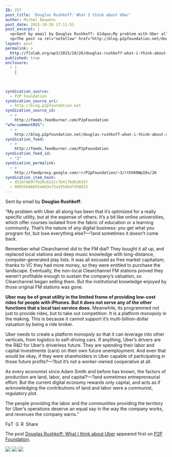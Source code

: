 ```yaml
---
ID: 257
post_title: 'Douglas Rushkoff: What I think about Uber'
author: Michel Bauwens
post_date: 2015-10-26 17:11:53
post_excerpt: |
  <p>Sent by email by Douglas Rushkoff: &ldquo;My problem with Uber all along has been that it&rsquo;s optimized for a really specific utility, but at the expense of others. It&rsquo;s a bit like online universities, which offer courses isolated from the fabric of education or a learning community. That&rsquo;s the nature of any digital business: you [&hellip;]</p>
  <p>The post <a rel="nofollow" href="http://blog.p2pfoundation.net/douglas-rushkoff-what-i-think-about-uber/2015/10/26">Douglas Rushkoff: What I think about Uber</a> appeared first on <a rel="nofollow" href="http://blog.p2pfoundation.net/">P2P Foundation</a>.</p>
layout: post
permalink: >
  http://flolab.org/wp3/2015/10/26/douglas-rushkoff-what-i-think-about-uber/
published: true
enclosure:
  - |
    |
        
        
        
syndication_source:
  - P2P Foundation
syndication_source_uri:
  - http://blog.p2pfoundation.net
syndication_source_id:
  - >
    http://feeds.feedburner.com/P2pFoundation
"wfw:commentRSS":
  - >
    http://blog.p2pfoundation.net/douglas-rushkoff-what-i-think-about-uber/2015/10/26/feed
syndication_feed:
  - >
    http://feeds.feedburner.com/P2pFoundation
syndication_feed_id:
  - "2"
syndication_permalink:
  - >
    http://feedproxy.google.com/~r/P2pFoundation/~3/rthhK0WpI6s/26
syndication_item_hash:
  - d31bfd69ffb20c622cc7b417bdb2655f
  - 08955b4b655eb03e75a195db4fd58013
---
```

<p>Sent by email by <strong>Douglas Rushkoff</strong>:</p>
<p>&#8220;My problem with Uber all along has been that it’s optimized for a really specific utility, but at the expense of others. It’s a bit like online universities, which offer courses isolated from the fabric of education or a learning community. That’s the nature of any digital business: you get what you program for, but lose everything else?—?and sometimes it doesn’t come back.</p>
<p>Remember what Clearchannel did to the FM dial? They bought it all up, and replaced local stations and deep music knowledge with long-distance, computer-generated play lists. It was all excused as free market capitalism; thanks to VC they had more money, so they were entitled to purchase the landscape. Eventually, the non-local Clearchannel FM stations proved they weren’t profitable enough to sustain the company’s valuation, so Clearchannel began selling them. But the institutional knowledge enjoyed by those original FM stations was gone.</p>
<p><strong>Uber may be of great utility in the limited frame of providing low-cost rides for people with iPhones. But it does not serve any of the other functions that a local taxi service does.</strong> Meanwhile, its programmed not just to provide rides, but to take out competition. It is a platform monopoly in the making. This is because it cannot support it’s multi-billion-dollar valuation by being a ride broker.</p>
<p>Uber needs to create a platform monopoly so that it can leverage into other verticals, from logistics to self-driving cars. If anything, Uber’s drivers are the R&#038;D for Uber’s driverless future. They are spending their labor and capital investments (cars) on their own future unemployment. And even that would be okay, if they were shareholders in Uber capable of participating in those future profits?—?but it’s not a worker-owned cooperative at all.</p>
<p>As every economist since Adam Smith and before has known, the factors of production are land, labor, and capital?—?and sometimes entrepreneurial effort. But the current digital economy rewards only capital, and acts as if acknowledging the contributions of land and labor were a communist, regulatory plot.</p>
<p>The people providing the labor and the communities providing the territory for Uber’s operations deserve an equal say in the way the company works, and revenues the company earns.&#8221;</p>
<p><a class="a2a_button_facebook" href="http://www.addtoany.com/add_to/facebook?linkurl=http%3A%2F%2Fblog.p2pfoundation.net%2Fdouglas-rushkoff-what-i-think-about-uber%2F2015%2F10%2F26&amp;linkname=Douglas%20Rushkoff%3A%20What%20I%20think%20about%20Uber" title="Facebook" rel="nofollow" ><img src="http://blog.p2pfoundation.net/wp-content/plugins/add-to-any/icons/facebook.png" width="16" height="16" alt="Facebook"/></a><a class="a2a_button_twitter" href="http://www.addtoany.com/add_to/twitter?linkurl=http%3A%2F%2Fblog.p2pfoundation.net%2Fdouglas-rushkoff-what-i-think-about-uber%2F2015%2F10%2F26&amp;linkname=Douglas%20Rushkoff%3A%20What%20I%20think%20about%20Uber" title="Twitter" rel="nofollow" ><img src="http://blog.p2pfoundation.net/wp-content/plugins/add-to-any/icons/twitter.png" width="16" height="16" alt="Twitter"/></a><a class="a2a_button_google_plus" href="http://www.addtoany.com/add_to/google_plus?linkurl=http%3A%2F%2Fblog.p2pfoundation.net%2Fdouglas-rushkoff-what-i-think-about-uber%2F2015%2F10%2F26&amp;linkname=Douglas%20Rushkoff%3A%20What%20I%20think%20about%20Uber" title="Google+" rel="nofollow" ><img src="http://blog.p2pfoundation.net/wp-content/plugins/add-to-any/icons/google_plus.png" width="16" height="16" alt="Google+"/></a><a class="a2a_button_reddit" href="http://www.addtoany.com/add_to/reddit?linkurl=http%3A%2F%2Fblog.p2pfoundation.net%2Fdouglas-rushkoff-what-i-think-about-uber%2F2015%2F10%2F26&amp;linkname=Douglas%20Rushkoff%3A%20What%20I%20think%20about%20Uber" title="Reddit" rel="nofollow" ><img src="http://blog.p2pfoundation.net/wp-content/plugins/add-to-any/icons/reddit.png" width="16" height="16" alt="Reddit"/></a><a class="a2a_dd a2a_target addtoany_share_save" href="https://www.addtoany.com/share_save#url=http%3A%2F%2Fblog.p2pfoundation.net%2Fdouglas-rushkoff-what-i-think-about-uber%2F2015%2F10%2F26&amp;title=Douglas%20Rushkoff%3A%20What%20I%20think%20about%20Uber" id="wpa2a_4"><img src="http://blog.p2pfoundation.net/wp-content/plugins/add-to-any/share_save_120_16.png" width="120" height="16" alt="Share"/></a></p><p>The post <a rel="nofollow" href="http://blog.p2pfoundation.net/douglas-rushkoff-what-i-think-about-uber/2015/10/26">Douglas Rushkoff: What I think about Uber</a> appeared first on <a rel="nofollow" href="http://blog.p2pfoundation.net/">P2P Foundation</a>.</p>
<div class="feedflare">
<a href="http://feeds.feedburner.com/~ff/P2pFoundation?a=rthhK0WpI6s:48DTcc7m-vE:7Q72WNTAKBA"><img src="http://feeds.feedburner.com/~ff/P2pFoundation?d=7Q72WNTAKBA" border="0"></img></a> <a href="http://feeds.feedburner.com/~ff/P2pFoundation?a=rthhK0WpI6s:48DTcc7m-vE:D7DqB2pKExk"><img src="http://feeds.feedburner.com/~ff/P2pFoundation?i=rthhK0WpI6s:48DTcc7m-vE:D7DqB2pKExk" border="0"></img></a> <a href="http://feeds.feedburner.com/~ff/P2pFoundation?a=rthhK0WpI6s:48DTcc7m-vE:2mJPEYqXBVI"><img src="http://feeds.feedburner.com/~ff/P2pFoundation?d=2mJPEYqXBVI" border="0"></img></a>
</div><img src="http://feeds.feedburner.com/~r/P2pFoundation/~4/rthhK0WpI6s" height="1" width="1" alt=""/>